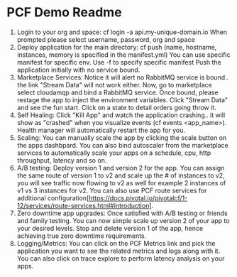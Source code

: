 
PCF Demo Readme
=========
1) Login to your org and space:
cf login -a api.my-unique-domain.io
When prompted please select username, password, org and space
2) Deploy application for the main directory:
cf push (name, hostname, instances, memory is specified in the manifest.yml)
You can use specific manifest for specific env. Use -f to specify specific manifest
Push the application initially with no service bound.
3) Marketplace Services: Notice it will alert no RabbitMQ service is bound.. the link "Stream Data" will not work either.
Now, go to marketplace select cloudamqp and bind a RabbitMQ service. Once bound, please restage the app to inject the environment variables.
Click "Stream Data" and see the fun start. Click on a state to detail orders going throw it.
4) Self Healing: Click "Kill App" and watch the application crashing.. it will show as "crashed" when you visualize events (cf events <app_name>). Health manager will automatically restart the app for you.
5) Scaling: You can manually scale the app by clicking the scale button on the apps dashbpard. You can also bind autoscaler from the marketplace services to automatically scale your apps on a schedule, cpu, http throughput, latency and so on.
6) A/B testing: Deploy version 1 and version 2 for the app. You can assign the same route of version 1 to v2 and scale up the # of instances to v2, you will see traffic now flowing to v2 as well for example 2 instances of v1 vs 3 instances for v2. You can also use PCF route services for additional configuration[https://docs.pivotal.io/pivotalcf/1-12/services/route-services.html#introduction].
7) Zero downtime app upgrades: Once satisfied with A/B testing or friends and family testing. You can now simple scale up version 2 of your app to your desired levels. Stop and delete version 1 of the app, hence achieving true zero downtime requirements.
8) Logging/Metrics: You can click on the PCF Metrics link and pick the application you want to see the related metrics and logs along with it. You can also click on trace explore to perform latency analysis on your apps.





